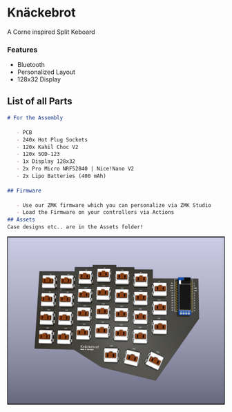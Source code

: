 # Knäckebrot

A Corne inspired Split Keboard 

### Features

- Bluetooth
- Personalized Layout
- 128x32 Display

## List of all Parts 
 ```md
# For the Assembly

    - PCB
    - 240x Hot Plug Sockets
    - 120x Kahil Choc V2
    - 120x SOD-123
    - 1x Display 128x32
    - 2x Pro Micro NRF52840 | Nice!Nano V2
    - 2x Lipo Batteries (400 mAh)

## Firmware
    
    - Use our ZMK firmware which you can personalize via ZMK Studio
    - Load the Firmware on your controllers via Actions
## Assets
Case designs etc.. are in the Assets folder!

```

![plot](Assets/Preview/pcb.jpg)

 